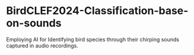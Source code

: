 # BirdCLEF2024-Classification-base-on-sounds
Employing AI for Identifying bird species through their chirping sounds captured in audio recordings.
